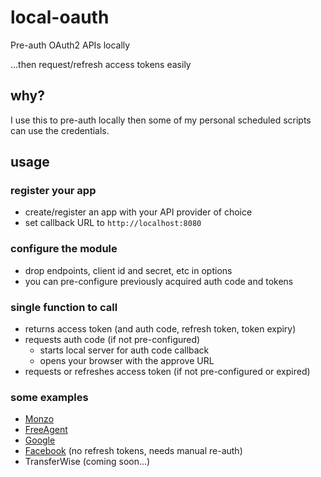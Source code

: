 # local-oauth

Pre-auth OAuth2 APIs locally

...then request/refresh access tokens easily

## why?

I use this to pre-auth locally then some of my personal scheduled scripts can use the credentials.

## usage

### register your app
* create/register an app with your API provider of choice
* set callback URL to `http://localhost:8080`

### configure the module

* drop endpoints, client id and secret, etc in options
* you can pre-configure previously acquired auth code and tokens

### single function to call

* returns access token (and auth code, refresh token, token expiry)
* requests auth code (if not pre-configured)
    * starts local server for auth code callback
    * opens your browser with the approve URL
* requests or refreshes access token (if not pre-configured or expired)

### some examples

* [Monzo](examples/monzo.js)
* [FreeAgent](examples/freeagent.js)
* [Google](examples/google.js)
* [Facebook](examples/facebook.js) (no refresh tokens, needs manual re-auth)
* TransferWise (coming soon...)
